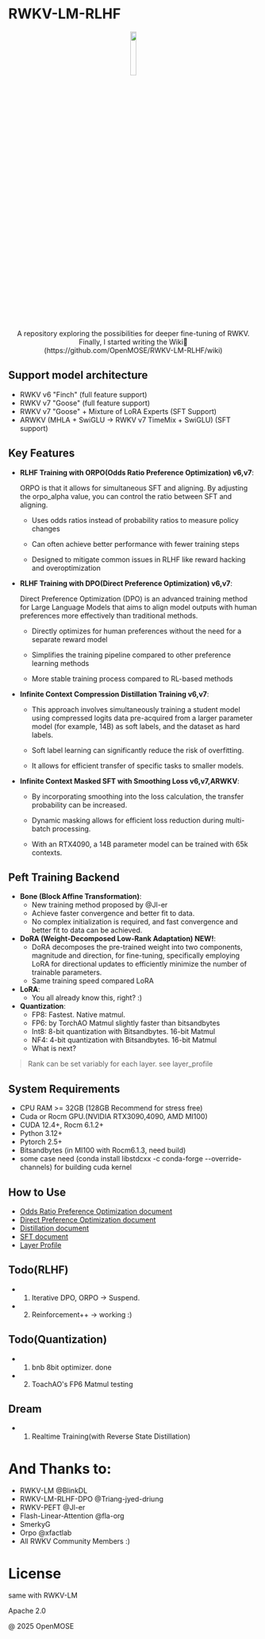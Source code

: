 # RWKV-LM-RLHF
<p align='center'>
<image src="kotori.webp" width=15%/>
</p>

<div align="center"> 
A repository exploring the possibilities for deeper fine-tuning of RWKV.
</div>
<div align="center"> 
Finally, I started writing the Wiki🙂
</div>
<div align="center">
(https://github.com/OpenMOSE/RWKV-LM-RLHF/wiki)
</div>

## Support model architecture
   - RWKV v6 "Finch" (full feature support)
   - RWKV v7 "Goose" (full feature support)
   - RWKV v7 "Goose" + Mixture of LoRA Experts (SFT Support)
   - ARWKV (MHLA + SwiGLU -> RWKV v7 TimeMix + SwiGLU) (SFT support)

## Key Features

- **RLHF Training with ORPO(Odds Ratio Preference Optimization) v6,v7**: 

  ORPO is that it allows for simultaneous SFT and aligning. By adjusting the orpo_alpha value, you can control the ratio between SFT and aligning.
   - Uses odds ratios instead of probability ratios to measure policy changes

   - Can often achieve better performance with fewer training steps

   - Designed to mitigate common issues in RLHF like reward hacking and overoptimization

- **RLHF Training with DPO(Direct Preference Optimization) v6,v7**: 

  Direct Preference Optimization (DPO) is an advanced training method for Large Language Models that aims to align model outputs with human preferences more effectively than traditional methods.
   - Directly optimizes for human preferences without the need for a separate reward model

   - Simplifies the training pipeline compared to other preference learning methods

   - More stable training process compared to RL-based methods

- **Infinite Context Compression Distillation Training v6,v7**:
  - This approach involves simultaneously training a student model using compressed logits data pre-acquired from a larger parameter model (for example, 14B) as soft labels, and the dataset as hard labels.

  - Soft label learning can significantly reduce the risk of overfitting.

  - It allows for efficient transfer of specific tasks to smaller models.
- **Infinite Context Masked SFT with Smoothing Loss v6,v7,ARWKV**:
  - By incorporating smoothing into the loss calculation, the transfer probability can be increased.

  - Dynamic masking allows for efficient loss reduction during multi-batch processing.

  - With an RTX4090, a 14B parameter model can be trained with 65k contexts.

## Peft Training Backend

- **Bone (Block Affine Transformation)**: 
   - New training method proposed by @Jl-er
   - Achieve faster convergence and better fit to data.
   - No complex initialization is required, and fast convergence and better fit to data can be achieved.
- **DoRA (Weight-Decomposed Low-Rank Adaptation) NEW!**: 
   - DoRA decomposes the pre-trained weight into two components, magnitude and direction, for fine-tuning, specifically employing LoRA for directional updates to efficiently minimize the number of trainable parameters.
   - Same training speed compared LoRA
- **LoRA**: 
   - You all already know this, right? :)
- **Quantization**:
   - FP8: Fastest. Native matmul. 
   - FP6: by TorchAO Matmul slightly faster than bitsandbytes
   - Int8: 8-bit quantization with Bitsandbytes. 16-bit Matmul
   - NF4: 4-bit quantization with Bitsandbytes. 16-bit Matmul
   - What is next?

> Rank can be set variably for each layer. see layer_profile




## System Requirements
   - CPU RAM >= 32GB (128GB Recommend for stress free)
   - Cuda or Rocm GPU.(NVIDIA RTX3090,4090, AMD MI100)
   - CUDA 12.4+, Rocm 6.1.2+
   - Python 3.12+
   - Pytorch 2.5+
   - Bitsandbytes (in MI100 with Rocm6.1.3, need build)
   - some case need (conda install libstdcxx -c conda-forge --override-channels) for building cuda kernel

## How to Use
   - [Odds Ratio Preference Optimization document](https://github.com/OpenMOSE/RWKV-LM-RLHF/wiki/Odds-Ratio-Preference-Optimization)
   - [Direct Preference Optimization document](https://github.com/OpenMOSE/RWKV-LM-RLHF/wiki/Direct-Preference-Optimization)
   - [Distillation document](main/example/Distillation/readme.md)
   - [SFT document](https://github.com/OpenMOSE/RWKV-LM-RLHF/wiki/Layer-Profile)
   - [Layer Profile](main/layerprofile/readme.md)



## Todo(RLHF)
   - 1. Iterative DPO, ORPO -> Suspend. 
   - 2. Reinforcement++ -> working :)

## Todo(Quantization)
   - 1. bnb 8bit optimizer. done
   - 2. ToachAO's FP6 Matmul testing

## Dream
   - 1. Realtime Training(with Reverse State Distillation)



# And Thanks to:
   - RWKV-LM @BlinkDL
   - RWKV-LM-RLHF-DPO @Triang-jyed-driung
   - RWKV-PEFT @Jl-er
   - Flash-Linear-Attention @fla-org
   - SmerkyG
   - Orpo @xfactlab
   - All RWKV Community Members :)




# License
same with RWKV-LM

Apache 2.0


@ 2025 OpenMOSE
